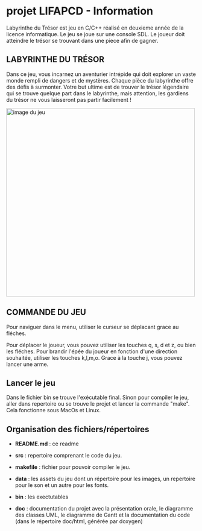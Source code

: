# projet LIFAPCD - Information

Labyrinthe du Trésor est jeu en C/C++ réalisé en deuxieme année de la licence informatique. 
Le jeu se joue sur une console SDL. Le joueur doit atteindre le trésor se trouvant dans une piece afin de gagner. 


## LABYRINTHE DU TRÉSOR 

Dans ce jeu, vous incarnez un aventurier intrépide qui doit explorer un vaste monde rempli de dangers et de mystères. Chaque pièce du labyrinthe offre des défis à surmonter. Votre but ultime est de trouver le trésor légendaire qui se trouve quelque part dans le labyrinthe, mais attention, les gardiens du trésor ne vous laisseront pas partir facilement !

<img src="data/image/imReadme.png" alt="image du jeu" width="500" height="500">



## COMMANDE DU JEU 

Pour naviguer dans le menu, utiliser le curseur se déplacant grace au fléches. 

Pour déplacer le joueur, vous pouvez utiliser les touches q, s, d et z, ou bien les fléches. 
Pour brandir l'épée du joueur en fonction d'une direction souhaitée, utiliser les touches k,l,m,o. 
Grace à la touche j, vous pouvez lancer une arme. 

## Lancer le jeu
Dans le fichier bin se trouve l'exécutable final. Sinon pour compiler le jeu, aller dans repertoire ou se trouve le projet et lancer la commande "make". Cela fonctionne sous MacOs et Linux. 

## Organisation des fichiers/répertoires

- **README.md**       : ce readme

- **src** : repertoire comprenant le code du jeu.  

- **makefile** : fichier pour pouvoir compiler le jeu. 

- **data** : les assets du jeu dont un répertoire pour les images, un repertoire pour le son et un autre pour les fonts. 

- **bin** : les exectutables

- **doc** : documentation du projet avec la présentation orale, le diagramme des classes UML, le diagramme de Gantt et la documentation du code (dans le répertoire doc/html, générée par doxygen)






